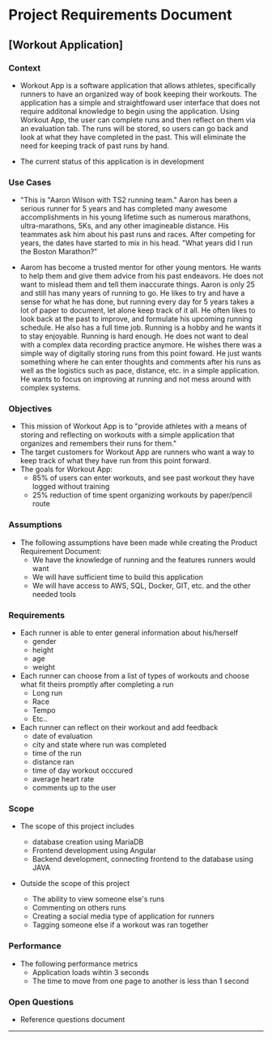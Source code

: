# Project Requirements Document

## [Workout Application]

### Context

* Workout App is a software application that allows athletes, specifically runners to have an organized way of book keeping their workouts. The application has a simple and straightfoward user interface that does not require additonal knowledge to begin using the application. Using Workout App, the user can complete runs and then reflect on them via an evaluation tab. The runs will be stored, so users can go back and look at what they have completed in the past. This will eliminate the need for keeping track of past runs by hand.

* The current status of this application is in development

### Use Cases

* "This is "Aaron Wilson with TS2 running team." Aaron has been a serious runner for 5 years and has completed many awesome accomplishments in his young lifetime such as numerous marathons, ultra-marathons, 5Ks, and any other imagineable distance. His teammates ask him about his past runs and races. After competing for years, the dates have started to mix in his head. "What years did I run the Boston Marathon?"

* Aarom has become a trusted mentor for other young mentors. He wants to help them and give them advice from his past endeavors. He does not want to mislead them and tell them inaccurate things. Aaron is only 25 and still has many years of running to go. He likes to try and have a sense for what he has done, but running every day for 5 years takes a lot of paper to document, let alone keep track of it all.  He often likes to look back at the past to improve, and formulate his upcoming running schedule. He also has a full time job. Running is a hobby and he wants it to stay enjoyable. Running is hard enough. He does not want to deal with a complex data recording practice anymore. He wishes there was a simple way of digitally storing runs from this point foward. He just wants something where he can enter thoughts and comments after his runs as well as the logistics such as pace, distance, etc. in a simple application. He wants to focus on improving at running and not mess around with complex systems. 

### Objectives

* This mission of Workout App is to "provide athletes with a means of storing and reflecting on workouts with a simple application that organizes and remembers their runs for them."
* The target customers for Workout App are runners who want a way to keep track of what they have run from this point forward.
* The goals for Workout App:
   * 85% of users can enter workouts, and see past workout they have logged without training
   * 25% reduction of time spent organizing workouts by paper/pencil route

### Assumptions

* The following assumptions have been made while creating the Product Requirement Document:
   * We have the knowledge of running and the features runners would want
   * We will have sufficient time to build this application
   * We will have access to AWS, SQL, Docker, GIT, etc. and the other needed tools

### Requirements

* Each runner is able to enter general information about his/herself
    * gender
    * height
    * age
    * weight
* Each runner can choose from a list of types of workouts and choose what fit theirs promptly after completing a run
    * Long run
    * Race
    * Tempo
    * Etc..
* Each runner can reflect on their workout and add feedback
    * date of evaluation
    * city and state where run was completed
    * time of the run
    * distance ran
    * time of day workout occcured
    * average heart rate
    * comments up to the user

### Scope

* The scope of this project includes
    * database creation using MariaDB
    * Frontend development using Angular
    * Backend development, connecting frontend to the database using JAVA
 
* Outside the scope of this project
    * The ability to view someone else's runs
    * Commenting on others runs
    * Creating a social media type of application for runners
    * Tagging someone else if a workout was ran together


### Performance

* The following performance metrics
    * Application loads wihtin 3 seconds
    * The time to move from one page to another is less than 1 second

### Open Questions

* Reference questions document

***
